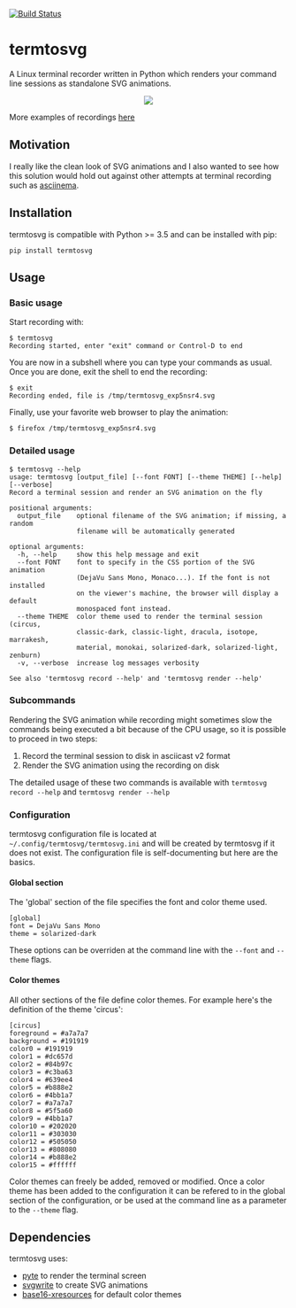 [![Build Status](https://travis-ci.org/nbedos/termtosvg.svg?branch=master)](https://travis-ci.org/nbedos/termtosvg)

# termtosvg
A Linux terminal recorder written in Python which renders your command
line sessions as standalone SVG animations.

<p align="center">
    <img src="https://cdn.rawgit.com/nbedos/termtosvg/0.3.0/examples/awesome.svg">
</p>

More examples of recordings [here](https://github.com/nbedos/termtosvg/blob/0.3.0/examples/examples.md)

## Motivation
I really like the clean look of SVG animations and I also wanted to see
how this solution would hold out against other attempts at terminal
recording such as [asciinema](https://github.com/asciinema/asciinema).

## Installation
termtosvg is compatible with Python >= 3.5 and can be installed with pip:
```
pip install termtosvg
```

## Usage
### Basic usage
Start recording with:

```
$ termtosvg
Recording started, enter "exit" command or Control-D to end
```

You are now in a subshell where you can type your commands as usual.
Once you are done, exit the shell to end the recording:

```
$ exit
Recording ended, file is /tmp/termtosvg_exp5nsr4.svg
```
Finally, use your favorite web browser to play the animation:
```
$ firefox /tmp/termtosvg_exp5nsr4.svg
```

### Detailed usage
```
$ termtosvg --help
usage: termtosvg [output_file] [--font FONT] [--theme THEME] [--help] [--verbose]
Record a terminal session and render an SVG animation on the fly

positional arguments:
  output_file    optional filename of the SVG animation; if missing, a random
                 filename will be automatically generated

optional arguments:
  -h, --help     show this help message and exit
  --font FONT    font to specify in the CSS portion of the SVG animation
                 (DejaVu Sans Mono, Monaco...). If the font is not installed
                 on the viewer's machine, the browser will display a default
                 monospaced font instead.
  --theme THEME  color theme used to render the terminal session (circus,
                 classic-dark, classic-light, dracula, isotope, marrakesh,
                 material, monokai, solarized-dark, solarized-light, zenburn)
  -v, --verbose  increase log messages verbosity

See also 'termtosvg record --help' and 'termtosvg render --help'
```

### Subcommands
Rendering the SVG animation while recording might sometimes slow the
commands being executed a bit because of the CPU usage, so it is
possible to proceed in two steps:
1. Record the terminal session to disk in asciicast v2 format
2. Render the SVG animation using the recording on disk

The detailed usage of these two commands is available with
`termtosvg record --help` and `termtosvg render --help`

### Configuration
termtosvg configuration file is located at `~/.config/termtosvg/termtosvg.ini`
and will be created by termtosvg if it does not exist. The configuration
file is self-documenting but here are the basics.

#### Global section
The 'global' section of the file specifies the font and color theme used.

```
[global]
font = DejaVu Sans Mono
theme = solarized-dark
```
These options can be overriden at the command line with the `--font` and
`--theme` flags.

#### Color themes
All other sections of the file define color themes. For example here's
the definition of the theme 'circus':
```
[circus]
foreground = #a7a7a7
background = #191919
color0 = #191919
color1 = #dc657d
color2 = #84b97c
color3 = #c3ba63
color4 = #639ee4
color5 = #b888e2
color6 = #4bb1a7
color7 = #a7a7a7
color8 = #5f5a60
color9 = #4bb1a7
color10 = #202020
color11 = #303030
color12 = #505050
color13 = #808080
color14 = #b888e2
color15 = #ffffff
```

Color themes can freely be added, removed or modified. Once a color theme
has been added to the configuration it can be refered to in the global
section of the configuration, or be used at the command line as a parameter
to the `--theme` flag.

## Dependencies
termtosvg uses:
* [pyte](https://github.com/selectel/pyte) to render the terminal screen
* [svgwrite](https://github.com/mozman/svgwrite) to create SVG animations
* [base16-xresources](https://github.com/chriskempson/base16-xresources) for default color themes
